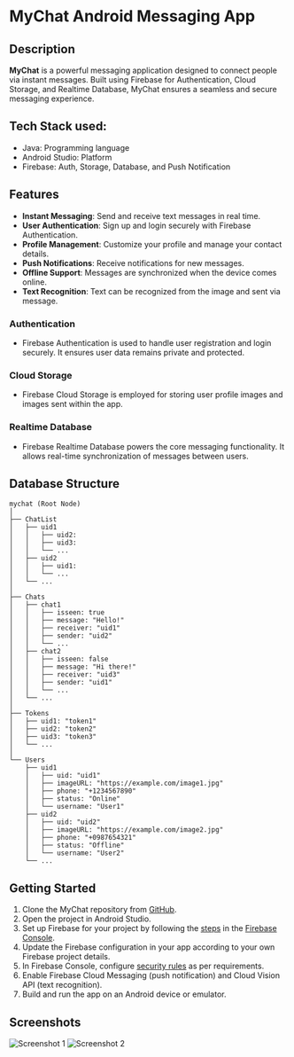 # MyChat Android Messaging App

## Description

**MyChat** is a powerful messaging application designed to connect people via instant messages. Built using Firebase for Authentication, Cloud Storage, and Realtime Database, MyChat ensures a seamless and secure messaging experience.

## Tech Stack used:
- Java: Programming language
- Android Studio: Platform
- Firebase: Auth, Storage, Database, and Push Notification

## Features

- **Instant Messaging**: Send and receive text messages in real time.
- **User Authentication**: Sign up and login securely with Firebase Authentication.
- **Profile Management**: Customize your profile and manage your contact details.
- **Push Notifications**: Receive notifications for new messages.
- **Offline Support**: Messages are synchronized when the device comes online.
- **Text Recognition**: Text can be recognized from the image and sent via message.

### Authentication

- Firebase Authentication is used to handle user registration and login securely. It ensures user data remains private and protected.

### Cloud Storage

- Firebase Cloud Storage is employed for storing user profile images and images sent within the app.

### Realtime Database

- Firebase Realtime Database powers the core messaging functionality. It allows real-time synchronization of messages between users.

## Database Structure

```
mychat (Root Node)
│
├── ChatList
│   ├── uid1
│   │   ├── uid2: 
│   │   ├── uid3: 
│   │   └── ...
│   ├── uid2
│   │   ├── uid1: 
│   │   └── ...
│   └── ...
│
├── Chats
│   ├── chat1
│   │   ├── isseen: true
│   │   ├── message: "Hello!"
│   │   ├── receiver: "uid1"
│   │   ├── sender: "uid2"
│   │   └── ...
│   ├── chat2
│   │   ├── isseen: false
│   │   ├── message: "Hi there!"
│   │   ├── receiver: "uid3"
│   │   ├── sender: "uid1"
│   │   └── ...
│   └── ...
│
├── Tokens
│   ├── uid1: "token1"
│   ├── uid2: "token2"
│   ├── uid3: "token3"
│   └── ...
│
└── Users
    ├── uid1
    │   ├── uid: "uid1"
    │   ├── imageURL: "https://example.com/image1.jpg"
    │   ├── phone: "+1234567890"
    │   ├── status: "Online"
    │   └── username: "User1"
    ├── uid2
    │   ├── uid: "uid2"
    │   ├── imageURL: "https://example.com/image2.jpg"
    │   ├── phone: "+0987654321"
    │   ├── status: "Offline"
    │   └── username: "User2"
    └── ...
```

## Getting Started

1. Clone the MyChat repository from [GitHub](https://github.com/prashantgarbuja/mychat).
2. Open the project in Android Studio.
3. Set up Firebase for your project by following the [steps](https://firebase.google.com/docs/android/setup) in the [Firebase Console](https://console.firebase.google.com/).
4. Update the Firebase configuration in your app according to your own Firebase project details.
5. In Firebase Console, configure [security rules](https://firebase.google.com/docs/rules) as per requirements.
6. Enable Firebase Cloud Messaging (push notification) and Cloud Vision API (text recognition).
7. Build and run the app on an Android device or emulator.

## Screenshots

![Screenshot 1]()
![Screenshot 2]()



